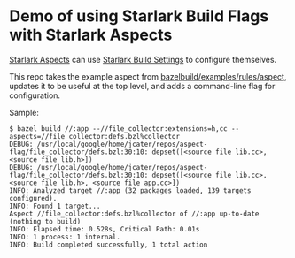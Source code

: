 # Demo of using Starlark Build Flags with Starlark Aspects

[Starlark Aspects](https://docs.bazel.build/versions/main/skylark/aspects.html) can use
[Starlark Build
Settings](https://docs.bazel.build/versions/main/skylark/config.html#user-defined-build-settings)
to configure themselves.

This repo takes the example aspect from
[bazelbuild/examples/rules/aspect](https://github.com/bazelbuild/examples/blob/main/rules/aspect),
updates it to be useful at the top level, and adds a command-line flag for
configuration.

Sample:
```
$ bazel build //:app --//file_collector:extensions=h,cc --aspects=//file_collector:defs.bzl%collector
DEBUG: /usr/local/google/home/jcater/repos/aspect-flag/file_collector/defs.bzl:30:10: depset([<source file lib.cc>, <source file lib.h>])
DEBUG: /usr/local/google/home/jcater/repos/aspect-flag/file_collector/defs.bzl:30:10: depset([<source file lib.cc>, <source file lib.h>, <source file app.cc>])
INFO: Analyzed target //:app (32 packages loaded, 139 targets configured).
INFO: Found 1 target...
Aspect //file_collector:defs.bzl%collector of //:app up-to-date (nothing to build)
INFO: Elapsed time: 0.528s, Critical Path: 0.01s
INFO: 1 process: 1 internal.
INFO: Build completed successfully, 1 total action
```

